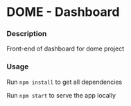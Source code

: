 # DOME - Dashboard

### Description

Front-end of dashboard for dome project

### Usage

Run `npm install` to get all dependencies

Run `npm start` to serve the app locally
